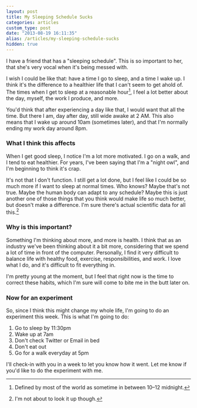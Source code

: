 ```yaml
---
layout: post
title: My Sleeping Schedule Sucks
categories: articles
custom_type: post
date: "2013-08-19 16:11:35"
alias: /articles/my-sleeping-schedule-sucks
hidden: true
---
```

I have a friend that has a "sleeping schedule". This is so important to her, that she's very vocal when it's being messed with.

I wish I could be like that: have a time I go to sleep, and a time I wake up. I think it's the difference to a healthier life that I can't seem to get ahold of. The times when I get to sleep at a reasonable hour[^1], I feel a lot better about the day, myself, the work I produce, and more.

You'd think that after experiencing a day like that, I would want that all the time. But there I am, day after day, still wide awake at 2 AM. This also means that I wake up around 10am (sometimes later), and that I'm normally ending my work day around 8pm.

### What I think this affects
When I get good sleep, I notice I'm a lot more motivated. I go on a walk, and I tend to eat healthier. For years, I've been saying that I'm a "night owl", and I'm beginning to think it's crap.

It's not that I don't function. I still get a lot done, but I feel like I could be so much more if I want to sleep at normal times. Who knows? Maybe that's not true. Maybe the human body can adapt to any schedule? Maybe this is just another one of those things that you think would make life so much better, but doesn't make a difference. I'm sure there's actual scientific data for all this.[^2]

### Why is this important?
Something I'm thinking about more, and more is health. I think that as an industry we've been thinking about it a bit more, considering that we spend a lot of time in front of the computer. Personally, I find it very difficult to balance life with healthy food, exercise, responsibilities, and work. I love what I do, and it's difficult to fit everything in.

I'm pretty young at the moment, but I feel that right now is the time to correct these habits, which I'm sure will come to bite me in the butt later on.

### Now for an experiment
So, since I think this might change my whole life, I'm going to do an experiment this week. This is what I'm going to do:

1. Go to sleep by 11:30pm
2. Wake up at 7am
3. Don't check Twitter or Email in bed
4. Don't eat out
5. Go for a walk everyday at 5pm

I'll check-in with you in a week to let you know how it went. Let me know if you'd like to do the experiment with me.

[^1]: Defined by most of the world as sometime in between 10–12 midnight.
[^2]: I'm not about to look it up though.
